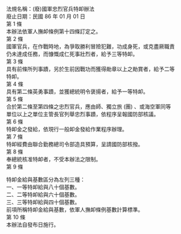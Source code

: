 法規名稱：(廢)國軍忠烈官兵特卹辦法  
廢止日期：民國 86 年 01 月 01 日  
第 1 條  
本辦法依軍人撫卹條例第十四條訂定之。  
第 2 條  
國軍官兵，在作戰時地，為爭取勝利冒險犯難，功成身死，或克盡厥職責  
仍未達成任務，而慷慨成仁死事壯烈者，給予三等特卹。  
第 3 條  
具有前條所列事蹟，另於生前因戰功而獲得勛章以上之勛賞者，給予二等  
特卹。  
第 4 條  
具有第二條英勇事蹟，並獲總統明令褒揚者，給予一等特卹。  
第 5 條  
合於第二條至第四條之忠烈官兵，應由師、獨立旅 (團) 、或海空軍同等  
單位以上之單位主管長官列舉忠烈事蹟，依程序呈報國防部核議。  
第 6 條  
特卹金之發給，依現行一般卹金發給作業程序辦理。  
第 7 條  
特卹經費由聯合勤務總司令部造具預算，呈請國防部核撥。  
第 8 條  
奉總統核准特卹者，不受本辦法之限制。  
第 9 條  


特卹金給與基數區分為左列三種：  
一、一等特卹給與八十個基數。  
二、二等特卹給與六十個基數。  
三、三等特卹給與四十個基數。  
前項所稱特卹金給與基數，依軍人撫卹條例基數計算標準。  
第 10 條  
本辦法自發布日施行。  


